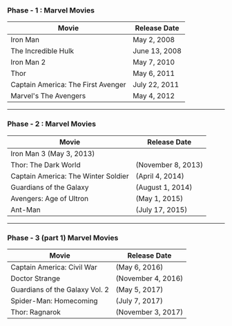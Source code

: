 ### Phase - 1 : Marvel Movies
| Movie | Release Date |
|-------|-------------|
| Iron Man | May 2, 2008 |
| The Incredible Hulk | June 13, 2008 |
| Iron Man 2 | May 7, 2010 |
| Thor | May 6, 2011 |
| Captain America: The First Avenger | July 22, 2011 |
| Marvel's The Avengers | May 4, 2012 |

---

### Phase - 2 : Marvel Movies
| Movie | Release Date |
|-------|-------------|
| Iron Man 3 (May 3, 2013) |
| Thor: The Dark World | (November 8, 2013) |
| Captain America: The Winter Soldier | (April 4, 2014) |
| Guardians of the Galaxy | (August 1, 2014) |
| Avengers: Age of Ultron | (May 1, 2015) |
| Ant-Man | (July 17, 2015) |

---
### Phase - 3 (part 1)  Marvel Movies
| Movie | Release Date |
|-------|-------------|
| Captain America: Civil War |  (May 6, 2016) |
| Doctor Strange | (November 4, 2016) |
| Guardians of the Galaxy Vol. 2 | (May 5, 2017)|
| Spider-Man: Homecoming |  (July 7, 2017) |
| Thor: Ragnarok |  (November 3, 2017) |
    



